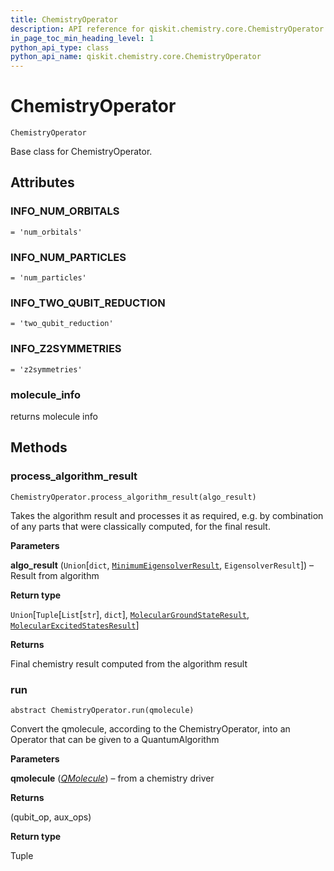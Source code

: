 ```yaml
---
title: ChemistryOperator
description: API reference for qiskit.chemistry.core.ChemistryOperator
in_page_toc_min_heading_level: 1
python_api_type: class
python_api_name: qiskit.chemistry.core.ChemistryOperator
---
```


# ChemistryOperator

<span id="qiskit.chemistry.core.ChemistryOperator" />

`ChemistryOperator`

Base class for ChemistryOperator.

## Attributes

### INFO\_NUM\_ORBITALS

<span id="qiskit.chemistry.core.ChemistryOperator.INFO_NUM_ORBITALS" />

`= 'num_orbitals'`

### INFO\_NUM\_PARTICLES

<span id="qiskit.chemistry.core.ChemistryOperator.INFO_NUM_PARTICLES" />

`= 'num_particles'`

### INFO\_TWO\_QUBIT\_REDUCTION

<span id="qiskit.chemistry.core.ChemistryOperator.INFO_TWO_QUBIT_REDUCTION" />

`= 'two_qubit_reduction'`

### INFO\_Z2SYMMETRIES

<span id="qiskit.chemistry.core.ChemistryOperator.INFO_Z2SYMMETRIES" />

`= 'z2symmetries'`

### molecule\_info

returns molecule info

## Methods

### process\_algorithm\_result

<span id="qiskit.chemistry.core.ChemistryOperator.process_algorithm_result" />

`ChemistryOperator.process_algorithm_result(algo_result)`

Takes the algorithm result and processes it as required, e.g. by combination of any parts that were classically computed, for the final result.

**Parameters**

**algo\_result** (`Union`\[`dict`, [`MinimumEigensolverResult`](qiskit.aqua.algorithms.MinimumEigensolverResult "qiskit.aqua.algorithms.minimum_eigen_solvers.minimum_eigen_solver.MinimumEigensolverResult"), `EigensolverResult`]) – Result from algorithm

**Return type**

`Union`\[`Tuple`\[`List`\[`str`], `dict`], [`MolecularGroundStateResult`](qiskit.chemistry.core.MolecularGroundStateResult "qiskit.chemistry.core.chemistry_operator.MolecularGroundStateResult"), [`MolecularExcitedStatesResult`](qiskit.chemistry.core.MolecularExcitedStatesResult "qiskit.chemistry.core.chemistry_operator.MolecularExcitedStatesResult")]

**Returns**

Final chemistry result computed from the algorithm result

### run

<span id="qiskit.chemistry.core.ChemistryOperator.run" />

`abstract ChemistryOperator.run(qmolecule)`

Convert the qmolecule, according to the ChemistryOperator, into an Operator that can be given to a QuantumAlgorithm

**Parameters**

**qmolecule** ([*QMolecule*](qiskit.chemistry.QMolecule "qiskit.chemistry.QMolecule")) – from a chemistry driver

**Returns**

(qubit\_op, aux\_ops)

**Return type**

Tuple

